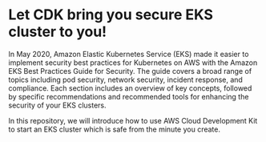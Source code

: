 # Let CDK bring you secure EKS cluster to you!

In May 2020, Amazon Elastic Kubernetes Service (EKS) made it easier to implement security best practices for Kubernetes on AWS with the Amazon EKS Best Practices Guide for Security. The guide covers a broad range of topics including pod security, network security, incident response, and compliance. Each section includes an overview of key concepts, followed by specific recommendations and recommended tools for enhancing the security of your EKS clusters.

In this repository, we will introduce how to use AWS Cloud Development Kit to start an EKS cluster which is safe from the minute you create. 
